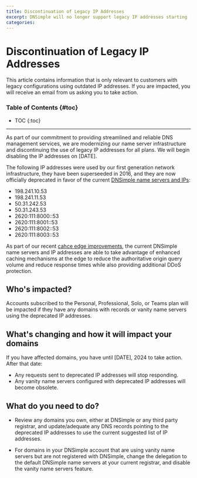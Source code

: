 ```yaml
---
title: Discontinuation of Legacy IP Addresses
excerpt: DNSimple will no longer support legacy IP addresses starting [DATE]. Affected customers will be notified via email.
categories:
---
```


# Discontinuation of Legacy IP Addresses

<info>
This article contains information that is only relevant to customers with legacy configurations using outdated IP addresses. If you are impacted, you will receive an email from us asking you to take action.
</info>

### Table of Contents {#toc}

* TOC
{:toc}

---

As part of our commitment to providing streamlined and reliable DNS management services, we are modernizing our name server infrastructure and discontinuing the use of legacy IP addresses for all plans. We will begin disabling the IP addresses on [DATE].

The following IP addresses were used by our first generation network infrastructure, they have been superseeded in 2016, and they are now officially deprecated in favor of the current [DNSimple name servers and IPs](/articles/dnsimple-nameservers/):

- 198.241.10.53
- 198.241.11.53
- 50.31.242.53
- 50.31.243.53
- 2620:111:8000::53
- 2620:111:8001::53
- 2620:111:8002::53
- 2620:111:8003::53

As part of our recent [cahce edge improvements](https://blog.dnsimple.com/), the current DNSimple name servers and IP addresses are able to take advantage of enhanced caching mechanisms at the edge to reduce the authoritative origin query volume and reduce response times while also providing additional DDoS protection.

## Who's impacted?

Accounts subscribed to the Personal, Professional, Solo, or Teams plan will be impacted if they have any domains with records or vanity name servers using the deprecated IP addresses.

## What's changing and how it will impact your domains

If you have affected domains, you have until [DATE], 2024 to take action. After that date:

* Any requests sent to deprecated IP addresses will stop responding.
* Any vanity name servers configured with deprecated IP addresses will become obsolete.

## What do you need to do?

* Review any domains you own, either at DNSimple or any third party registrar, and update/adequate any DNS records pointing to the deprecated IP addresses to use the current suggested list of IP addresses.

* For domains in your DNSimple account that are using vanity name servers but are not registered with DNSimple, change the delegation to the default DNSimple name servers at your current registrar, and disable the vanity name servers feature.
